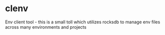 # clenv
Env client tool - this is a small toll which utilizes rocksdb to manage env files across many environments and projects
